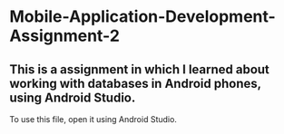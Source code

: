 # Mobile-Application-Development-Assignment-2

## This is a assignment in which I learned about working with databases in Android phones, using Android Studio.

To use this file, open it using Android Studio.
